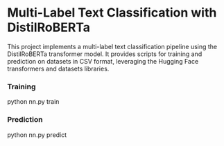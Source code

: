 # Multi-Label Text Classification with DistilRoBERTa

This project implements a multi-label text classification pipeline using the DistilRoBERTa transformer model. It provides scripts for training and prediction on datasets in CSV format, leveraging the Hugging Face transformers and datasets libraries.

### Training
python nn.py train

### Prediction
python nn.py predict
